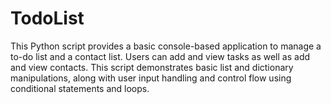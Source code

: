 # TodoList
This Python script provides a basic console-based application to manage a to-do list and a contact list. Users can add and view tasks as well as add and view contacts. This script demonstrates basic list and dictionary manipulations, along with user input handling and control flow using conditional statements and loops.
